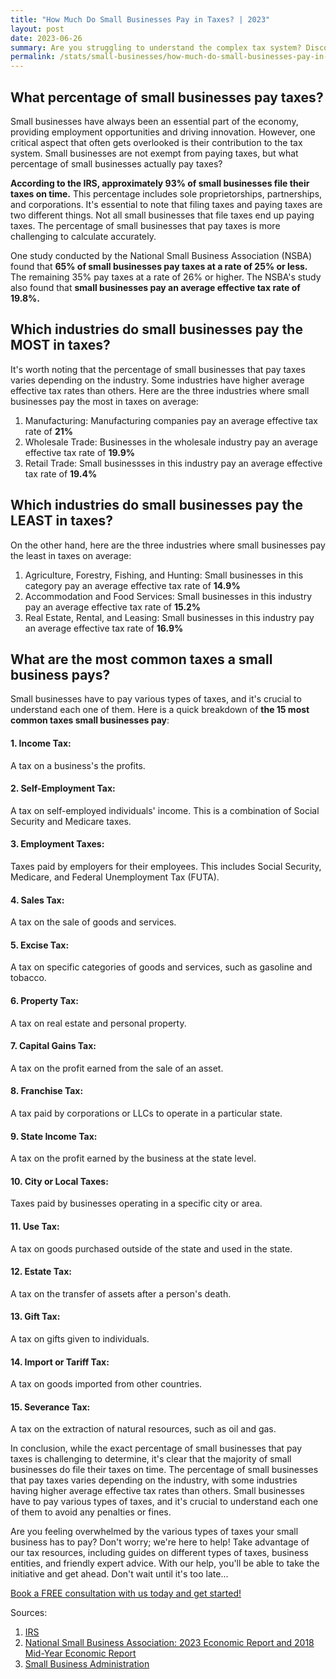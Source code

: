 ```yaml
---
title: "How Much Do Small Businesses Pay in Taxes? | 2023"
layout: post
date: 2023-06-26
summary: Are you struggling to understand the complex tax system? Discover the percentage of small businesses that pay taxes and learn about the various types of taxes your business may be subject to. By reading this article and utilizing the resources provided by BusinessInitiative.com, you'll gain a better understanding of how to navigate the tax system and avoid any penalties or fines.
permalink: /stats/small-businesses/how-much-do-small-businesses-pay-in-taxes/
---
```


## What percentage of small businesses pay taxes?

Small businesses have always been an essential part of the economy, providing employment opportunities and driving innovation. However, one critical aspect that often gets overlooked is their contribution to the tax system. Small businesses are not exempt from paying taxes, but what percentage of small businesses actually pay taxes?

**According to the IRS, approximately 93% of small businesses file their taxes on time.** This percentage includes sole proprietorships, partnerships, and corporations. It's essential to note that filing taxes and paying taxes are two different things. Not all small businesses that file taxes end up paying taxes. The percentage of small businesses that pay taxes is more challenging to calculate accurately.

One study conducted by the National Small Business Association (NSBA) found that **65% of small businesses pay taxes at a rate of 25% or less.** The remaining 35% pay taxes at a rate of 26% or higher. The NSBA's study also found that **small businesses pay an average effective tax rate of 19.8%.**

## Which industries do small businesses pay the MOST in taxes?

It's worth noting that the percentage of small businesses that pay taxes varies depending on the industry. Some industries have higher average effective tax rates than others. Here are the three industries where small businesses pay the most in taxes on average:

1.  Manufacturing: Manufacturing companies pay an average effective tax rate of **21%**
2.  Wholesale Trade: Businesses in the wholesale industry pay an average effective tax rate of **19.9%**
3.  Retail Trade: Small businessses in this industry pay an average effective tax rate of **19.4%**

## Which industries do small businesses pay the LEAST in taxes?

On the other hand, here are the three industries where small businesses pay the least in taxes on average:

1.  Agriculture, Forestry, Fishing, and Hunting: Small businesses in this category pay an average effective tax rate of **14.9%**
2.  Accommodation and Food Services: Small businesses in this industry pay an average effective tax rate of **15.2%**
3.  Real Estate, Rental, and Leasing: Small businesses in this industry pay an average effective tax rate of **16.9%**

## What are the most common taxes a small business pays?

Small businesses have to pay various types of taxes, and it's crucial to understand each one of them. Here is a quick breakdown of **the 15 most common taxes small businesses pay**:

#### 1.  Income Tax: 
A tax on a business's the profits.

#### 2.  Self-Employment Tax: 
A tax on self-employed individuals' income. This is a combination of Social Security and Medicare taxes.

#### 3.  Employment Taxes: 
Taxes paid by employers for their employees. This includes Social Security, Medicare, and Federal Unemployment Tax (FUTA).

#### 4.  Sales Tax: 
A tax on the sale of goods and services.

#### 5.  Excise Tax: 
A tax on specific categories of goods and services, such as gasoline and tobacco.

#### 6.  Property Tax: 
A tax on real estate and personal property.

#### 7.  Capital Gains Tax: 
A tax on the profit earned from the sale of an asset.

#### 8.  Franchise Tax: 
A tax paid by corporations or LLCs to operate in a particular state.

#### 9.  State Income Tax: 
A tax on the profit earned by the business at the state level.

#### 10. City or Local Taxes: 
Taxes paid by businesses operating in a specific city or area.

#### 11. Use Tax: 
A tax on goods purchased outside of the state and used in the state.

#### 12. Estate Tax: 
A tax on the transfer of assets after a person's death.

#### 13. Gift Tax: 
A tax on gifts given to individuals.

#### 14. Import or Tariff Tax: 
A tax on goods imported from other countries.

#### 15. Severance Tax: 
A tax on the extraction of natural resources, such as oil and gas.

In conclusion, while the exact percentage of small businesses that pay taxes is challenging to determine, it's clear that the majority of small businesses do file their taxes on time. The percentage of small businesses that pay taxes varies depending on the industry, with some industries having higher average effective tax rates than others. Small businesses have to pay various types of taxes, and it's crucial to understand each one of them to avoid any penalties or fines.

Are you feeling overwhelmed by the various types of taxes your small business has to pay? Don't worry; we're here to help! Take advantage of our tax resources, including guides on different types of taxes, business entities, and friendly expert advice. With our help, you'll be able to take the initiative and get ahead.  Don't wait until it's too late...
<!-- Calendly link widget begin --> <link href="https://assets.calendly.com/assets/external/widget.css" rel="stylesheet"><script src="https://assets.calendly.com/assets/external/widget.js" type="text/javascript" async></script>
<a href="" onclick="Calendly.initPopupWidget({url: 'https://calendly.com/businessinitiative/30-minute-consultation-call'});return false;">Book a FREE consultation with us today and get started!</a><!-- Calendly link widget end -->
</p>

Sources:

1.  [IRS](https://www.irs.gov/statistics/irs-taxpayer-compliance-and-burden-research)
2.  [National Small Business Association: 2023 Economic Report and 2018 Mid-Year Economic Report](https://www.nsba.biz/surveys)
3.  [Small Business Administration](https://www.sba.gov/federal-tax-responsibilities)